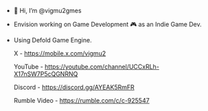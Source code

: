 - 👋 Hi, I’m @vigmu2gmes
- Envision working on Game Development 🎮 as an Indie Game Dev.
- Using Defold Game Engine.
    
    X - https://mobile.x.com/vigmu2
    
    YouTube - https://youtube.com/channel/UCCxRLh-X17nSW7P5cQGNRNQ
    
    Discord - https://discord.gg/AYEAK5RmFR
    
    Rumble Video - https://rumble.com/c/c-925547
    

<!---
vigmu2gmes/vigmu2gmes is a ✨ special ✨ repository because its `README.md` (this file) appears on your GitHub profile.
You can click the Preview link to take a look at your changes.
--->
